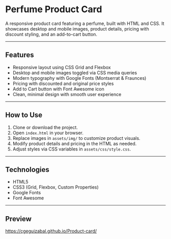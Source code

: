 # Perfume Product Card

A responsive product card featuring a perfume, built with HTML and CSS. It showcases desktop and mobile images, product details, pricing with discount styling, and an add-to-cart button.

---

## Features

- Responsive layout using CSS Grid and Flexbox  
- Desktop and mobile images toggled via CSS media queries  
- Modern typography with Google Fonts (Montserrat & Fraunces)  
- Pricing with discounted and original price styles  
- Add to Cart button with Font Awesome icon  
- Clean, minimal design with smooth user experience  

---

## How to Use

1. Clone or download the project.  
2. Open `index.html` in your browser.  
3. Replace images in `assets/img/` to customize product visuals.  
4. Modify product details and pricing in the HTML as needed.  
5. Adjust styles via CSS variables in `assets/css/style.css`.  

---

## Technologies

- HTML5  
- CSS3 (Grid, Flexbox, Custom Properties)  
- Google Fonts  
- Font Awesome 
---
## Preview
https://cgeguizabal.github.io/Product-card/
